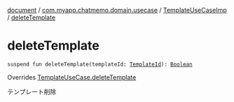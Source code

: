 [document](../../index.md) / [com.myapp.chatmemo.domain.usecase](../index.md) / [TemplateUseCaseImp](index.md) / [deleteTemplate](./delete-template.md)

# deleteTemplate

`suspend fun deleteTemplate(templateId: `[`TemplateId`](../../com.myapp.chatmemo.domain.model.value/-template-id/index.md)`): `[`Boolean`](https://kotlinlang.org/api/latest/jvm/stdlib/kotlin/-boolean/index.html)

Overrides [TemplateUseCase.deleteTemplate](../-template-use-case/delete-template.md)

テンプレート削除

